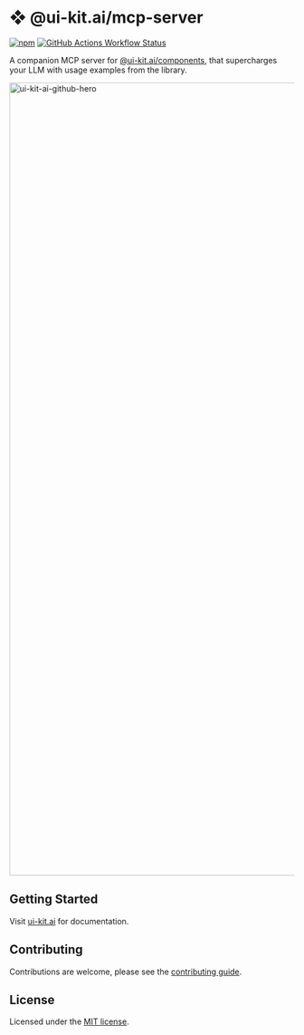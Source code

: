 # ❖ @ui-kit.ai/mcp-server

[![npm](https://img.shields.io/npm/v/%40ui-kit.ai%2Fmcp-server.svg?style=flat-square&logo=npm&labelColor=gray&color=gray)](https://npmjs.com/package/%40ui-kit.ai%2Fcomponents)
[![GitHub Actions Workflow Status](https://img.shields.io/github/actions/workflow/status/alex-mcgovern/ui-kit.ai/code-quality.yml?branch=main&style=flat&label=tests&labelColor=gray)
](https://github.com/alex-mcgovern/ui-kit.ai/actions/workflows/code-quality.yml)

A companion MCP server for
[@ui-kit.ai/components](https://www.npmjs.com/package/@ui-kit.ai/components),
that supercharges your LLM with usage examples from the library.

<img width="1400" alt="ui-kit-ai-github-hero" src="https://github.com/user-attachments/assets/404f18ec-80e0-48fd-a5e4-705c53026097" />

## Getting Started

Visit [ui-kit.ai](https://ui-kit.ai/docs/getting-started/mcp-server) for documentation.

## Contributing

Contributions are welcome, please see the [contributing guide](/CONTRIBUTING.md).

## License

Licensed under the [MIT license](/LICENSE.md).
